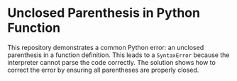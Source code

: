 # Unclosed Parenthesis in Python Function

This repository demonstrates a common Python error: an unclosed parenthesis in a function definition.  This leads to a `SyntaxError` because the interpreter cannot parse the code correctly. The solution shows how to correct the error by ensuring all parentheses are properly closed.